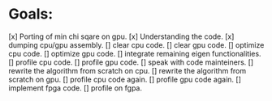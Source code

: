 # Goals:

[x] Porting of min chi sqare on gpu.
[x] Understanding the code.
[x] dumping cpu/gpu assembly.
[] clear cpu code.
[] clear gpu code.
[] optimize cpu code.
[] optimize gpu code.
[] integrate remaining eigen functionalities.
[] profile cpu code.
[] profile gpu code.
[] speak with code mainteiners.
[] rewrite the algorithm from scratch on cpu.
[] rewrite the algorithm from scratch on gpu.
[] profile cpu code again.
[] profile gpu code again.
[] implement fpga code. 
[] profile on fgpa.